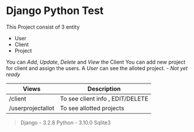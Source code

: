 # Django Python Test
This Project consist of 3 entity
 - User
 - Client
 - Project
 
You can _Add_, _Update_, _Delete_ and _View_ the Client
You can add new project for client and assign the users.
A _User_ can see the alloted project. - _Not yet ready_


| Views | Description |
| ------ | ------ |
| /client | To see client info , EDIT/DELETE|
| /userprojectallot | To see allotted projects  |

> Django  - 3.2.8
> Python  - 3.10.0
> Sqlite3